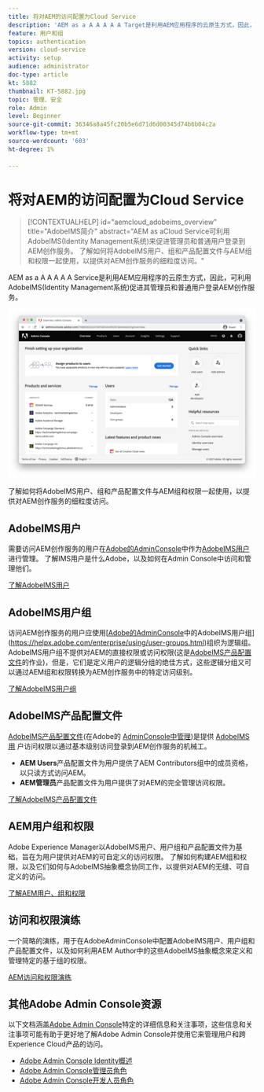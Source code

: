 ```yaml
---
title: 将对AEM的访问配置为Cloud Service
description: 'AEM as a A A A A A Target是利用AEM应用程序的云原生方式，因此，可利用AdobeIMS(Identity Management系统)来促进管理员和普通用户登录到AEM创作服务。 了解如何将AdobeIMS用户、用户组和产品配置文件与AEM组和权限结合使用，以提供对AEM作者的特定访问权限。  '
feature: 用户和组
topics: authentication
version: cloud-service
activity: setup
audience: administrator
doc-type: article
kt: 5882
thumbnail: KT-5882.jpg
topic: 管理、安全
role: Admin
level: Beginner
source-git-commit: 36346a8a45fc20b5e6d71d6d00345d74b6b04c2a
workflow-type: tm+mt
source-wordcount: '603'
ht-degree: 1%

---
```



# 将对AEM的访问配置为Cloud Service

>[!CONTEXTUALHELP]
>id="aemcloud_adobeims_overview"
>title="AdobeIMS简介"
>abstract="AEM as aCloud Service可利用AdobeIMS(Identity Management系统)来促进管理员和普通用户登录到AEM创作服务。 了解如何将AdobeIMS用户、组和产品配置文件与AEM组和权限一起使用，以提供对AEM创作服务的细粒度访问。"

AEM as a A A A A A Service是利用AEM应用程序的云原生方式，因此，可利用AdobeIMS(Identity Management系统)促进其管理员和普通用户登录AEM创作服务。

![Adobe Admin Console](./assets/hero.png)

了解如何将AdobeIMS用户、组和产品配置文件与AEM组和权限一起使用，以提供对AEM创作服务的细粒度访问。

## AdobeIMS用户

需要访问AEM创作服务的用户在[Adobe的AdminConsole](https://adminconsole.adobe.com)中作为[AdobeIMS用户](https://helpx.adobe.com/cn/enterprise/using/set-up-identity.html)进行管理。 了解IMS用户是什么Adobe，以及如何在Admin Console中访问和管理他们。

[了解AdobeIMS用户](./adobe-ims-users.md)

## AdobeIMS用户组

访问AEM创作服务的用户应使用[[Adobe的AdminConsole](https://adminconsole.adobe.com)中的AdobeIMS用户组](https://helpx.adobe.com/enterprise/using/user-groups.html)组织为逻辑组。 AdobeIMS用户组不提供对AEM的直接权限或访问权限(这是[AdobeIMS产品配置文件](#adobe-ims-product-profiles)的作业)，但是，它们是定义用户的逻辑分组的绝佳方式，这些逻辑分组又可以通过AEM组和权限转换为AEM创作服务中的特定访问级别。

[了解AdobeIMS用户组](./adobe-ims-user-groups.md)

## AdobeIMS产品配置文件

[AdobeIMS产品配置文件](https://helpx.adobe.com/enterprise/using/manage-permissions-and-roles.html)(在Adobe的 [AdminConsole中管理](https://adminconsole.adobe.com))是提供 [AdobeIMS用](#adobe-ims-users) 户访问权限以通过基本级别访问登录到AEM创作服务的机械工。

+ __AEM Users__&#x200B;产品配置文件为用户提供了AEM Contributors组中的成员资格，以只读方式访问AEM。
+ __AEM管理员__&#x200B;产品配置文件为用户提供了对AEM的完全管理访问权限。

[了解AdobeIMS产品配置文件](./adobe-ims-product-profiles.md)

## AEM用户组和权限

Adobe Experience Manager以AdobeIMS用户、用户组和产品配置文件为基础，旨在为用户提供对AEM的可自定义的访问权限。 了解如何构建AEM组和权限，以及它们如何与AdobeIMS抽象概念协同工作，以提供对AEM的无缝、可自定义的访问。

[了解AEM用户、组和权限](./aem-users-groups-and-permissions.md)

## 访问和权限演练

一个简略的演练，用于在AdobeAdminConsole中配置AdobeIMS用户、用户组和产品配置文件，以及如何利用AEM Author中的这些AdobeIMS抽象概念来定义和管理特定的基于组的权限。

[AEM访问和权限演练](./walk-through.md)

## 其他Adobe Admin Console资源

以下文档涵盖[Adobe Admin Console](https://adminconsole.adobe.com)特定的详细信息和关注事项，这些信息和关注事项可能有助于更好地了解Adobe Admin Console并使用它来管理用户和跨Experience Cloud产品的访问。

+ [Adobe Admin Console Identity概述](https://helpx.adobe.com/enterprise/using/identity.html)
+ [Adobe Admin Console管理员角色](https://helpx.adobe.com/enterprise/using/admin-roles.html)
+ [Adobe Admin Console开发人员角色](https://helpx.adobe.com/enterprise/using/manage-developers.html)